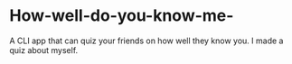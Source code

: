 # How-well-do-you-know-me-

A CLI app that can quiz your friends on how well they know you.
I made a quiz about myself.
